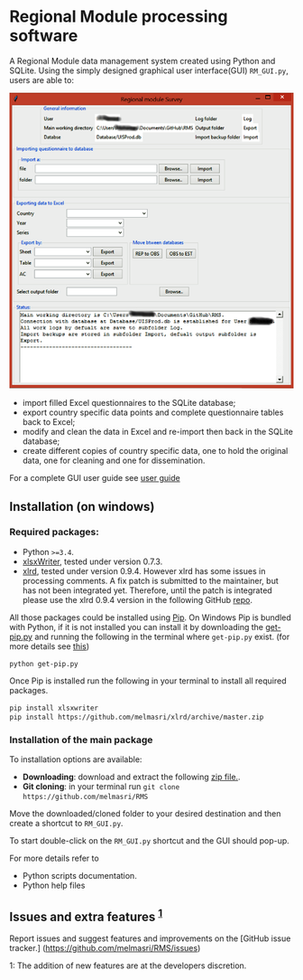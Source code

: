 # Regional Module processing software
A Regional Module data management system created using Python and SQLite. Using the simply designed graphical user interface(GUI) `RM_GUI.py`, users are able to:


![](Documentation/img/RM_GUI.png "Regional model user interface")

* import filled Excel questionnaires to the SQLite database;
* export country specific data points and complete questionnaire tables back to Excel;
* modify and clean the data in Excel and re-import then back in the SQLite database;
* create different copies of country specific data, one to hold the original data, one for cleaning and one for dissemination.

For a complete GUI user guide see [user guide](Documentation/User_guide.html)


## Installation (on windows)
### Required packages:

* Python `>=3.4`. 
* [xlsxWriter](https://xlsxwriter.readthedocs.org/), tested under version 0.7.3.
* [xlrd](https://pypi.python.org/pypi/xlrd), tested under version 0.9.4. However
  xlrd has some issues in processing comments. A fix patch is submitted to the maintainer, but has not been integrated yet. Therefore, until the patch is integrated please use the xlrd 0.9.4 version in the following GitHub [repo](https://github.com/melmasri/xlrd).

All those packages could be installed using
[Pip](https://pypi.python.org/pypi/pip). On Windows Pip is bundled
with Python, if it is not installed you can install it by downloading the [get-pip.py](get-pip.py) and running the following in the terminal where `get-pip.py` exist. (for more details see [this](https://pip.pypa.io/en/stable/installing.html#install-pip))

```
python get-pip.py
```
Once Pip is installed run the following in your terminal to install all required packages.

```
pip install xlsxwriter
pip install https://github.com/melmasri/xlrd/archive/master.zip
```

### Installation of the main package
To installation options are available:

* **Downloading**: download and extract the following [zip file.](https://github.com/melmasri/RMS/archive/master.zip).
* **Git cloning**: in your terminal run `git clone https://github.com/melmasri/RMS`

Move the downloaded/cloned folder to your desired destination and then create a shortcut to `RM_GUI.py`.

To start double-click on the `RM_GUI.py` shortcut and the GUI should pop-up.

For more details refer to
* Python scripts documentation.
* Python help files

## Issues and extra features <sup>[1](#myfootnote1)</sup>
Report issues and suggest features and improvements on the [GitHub issue tracker.]
(https://github.com/melmasri/RMS/issues)


<a name="myfootnote1">1</a>: The addition of new features are at the developers discretion.





